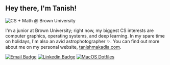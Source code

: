 ## Hey there, I'm Tanish!

![CS + Math @ Brown University](https://img.shields.io/badge/CS%20%2B%20Math-Brown%20University-blue?style=for-the-badge&labelColor=white&color=4e3629) 

I'm a junior at Brown University; right now, my biggest CS interests are computer graphics, operating systems, and deep learning. In my spare time on holidays, I'm also an avid astrophotographer ✨. You can find out more about me on my personal website, [tanishmakadia.com](https://tanishmakadia.com).

[![Email Badge](https://img.shields.io/badge/Email-ea4336?style=flat-square&logo=gmail&logoColor=white)](mailto:tanish_makadia@brown.edu) [![Linkedin Badge](https://img.shields.io/badge/-LinkedIn-0474b3?style=flat-square&logo=Linkedin&logoColor=white)](https://linkedin.com/in/tanish-makadia) [![MacOS Dotfiles](https://img.shields.io/badge/macOS%20dotfiles-3f3f46?style=flat-square&logo=apple&logoColor=white)](https://github.com/starboi-63/dotfiles) 

<!--
**starboi-63/starboi-63** is a ✨ _special_ ✨ repository because its `README.md` (this file) appears on your GitHub profile.

Here are some ideas to get you started:

- 🔭 I’m currently working on ...
- 🌱 I’m currently learning ...
- 👯 I’m looking to collaborate on ...
- 🤔 I’m looking for help with ...
- 💬 Ask me about ...
- 📫 How to reach me: ...
- 😄 Pronouns: ...
- ⚡ Fun fact: ...
-->
